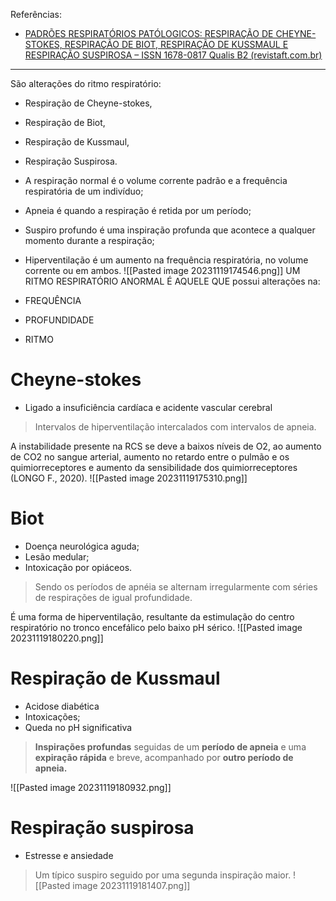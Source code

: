 Referências: 
* [PADRÕES RESPIRATÓRIOS PATÓLOGICOS: RESPIRAÇÃO DE CHEYNE-STOKES, RESPIRAÇÃO DE BIOT, RESPIRAÇÃO DE KUSSMAUL E RESPIRAÇÃO SUSPIROSA – ISSN 1678-0817 Qualis B2 (revistaft.com.br)](https://revistaft.com.br/padroes-respiratorios-patologicos-respiracao-de-cheyne-stokes-respiracao-de-biot-respiracao-de-kussmaul-e-respiracao-suspirosa/)
--- 
São alterações do ritmo respiratório: 
* Respiração de Cheyne-stokes, 
* Respiração de Biot, 
* Respiração de Kussmaul, 
* Respiração Suspirosa.

* A respiração normal é o volume corrente padrão e a frequência respiratória de um indivíduo; 
* Apneia é quando a respiração é retida por um período;
* Suspiro profundo é uma inspiração profunda que acontece a qualquer momento durante a respiração;
* Hiperventilação é um aumento na frequência respiratória, no volume corrente ou em ambos.
![[Pasted image 20231119174546.png]]
UM RITMO RESPIRATÓRIO ANORMAL É AQUELE QUE possui alterações na: 
* FREQUÊNCIA 
* PROFUNDIDADE 
* RITMO 
# Cheyne-stokes 
* Ligado a insuficiência cardíaca e acidente vascular cerebral

> Intervalos de hiperventilação intercalados com intervalos de apneia. 

A instabilidade presente na RCS se deve a baixos níveis de O2, ao aumento de CO2 no sangue arterial, aumento no retardo entre o pulmão e os quimiorreceptores e aumento da sensibilidade dos quimiorreceptores (LONGO F., 2020).
![[Pasted image 20231119175310.png]]
# Biot 
* Doença neurológica aguda; 
* Lesão medular; 
* Intoxicação por opiáceos.

> Sendo os períodos de apnéia se alternam irregularmente com séries de respirações de igual profundidade.

É uma forma de hiperventilação, resultante da estimulação do centro respiratório no tronco encefálico pelo baixo pH sérico.
![[Pasted image 20231119180220.png]]
# Respiração de Kussmaul
* Acidose diabética 
* Intoxicações;
* Queda no pH significativa


> __Inspirações profundas__ seguidas
> de um __período de apneia__ e 
> uma __expiração rápida__ e breve,
> acompanhado por __outro período de apneia.__

![[Pasted image 20231119180932.png]]
# Respiração suspirosa 
* Estresse e ansiedade

> Um típico suspiro seguido por uma segunda inspiração maior. 
![[Pasted image 20231119181407.png]]